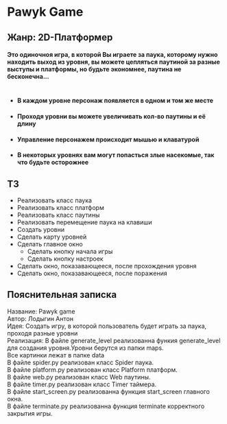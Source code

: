 # Pawyk Game<br>
## Жанр: 2D-Платформер<br>

#### Это одиночноя игра, в которой Вы играете за паука, которому нужно находить выход из уровня, вы можете цепляться паутиной за разные выступы и платформы, но будьте экономнее, паутина не бесконечна...
#
+ #### В каждом уровне персонаж появляется в одном и том же месте<br>
+ #### Проходя уровни вы можете увеличивать кол-во паутины и её длину<br>
+ #### Управление персонажем происходит мышью и клаватурой<br>
+ #### В некоторых уровнях вам могут попасться злые насекомые, так что будьте осторожнее<br>

## ТЗ
+ Реализовать класс паука
+ Реализовать класс платформ
+ Реализовать класс паутины
+ Реализовать перемещение паука на клавиши
+ Создать уровни
+ Сделать карту уровней
+ Сделать главное окно
  + Сделать кнопку начала игры
  + Сделать кнопку настроек
+ Сделать окно, показавающееся, после прохождения уровня
+ Сделать окно, показавающееся, после поражения

## Пояснительная записка
Название: Pawyk game<br>
Автор: Лодыгин Антон<br>
Идея: Создать игру, в которой пользователь будет играть за паука, проходя разные уровни<br>
Реализация: В файле generate_level реализованна функия generate_level для создания уровня.Уровни берутся из папки maps.<br>Все картинки лежат в папке data<br>В файле spider.py реализован класс Spider паука.<br>В файле platform.py реализован класс Platform платформ.<br>В файле web.py реализован класс Web паутины.<br>В файле timer.py реализован класс Timer таймера.<br>В файле start_screen.py реализованна функция start_screen главного окна.<br>В файле terminate.py реализованна функция terminate корректного закрытия игры.




